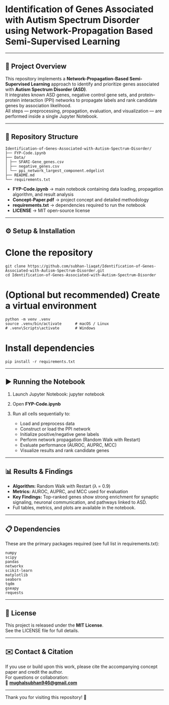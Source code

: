 # Identification of Genes Associated with Autism Spectrum Disorder using Network-Propagation Based Semi-Supervised Learning

---

## 🧠 Project Overview

This repository implements a **Network-Propagation-Based Semi-Supervised Learning** approach to identify and prioritize genes associated with **Autism Spectrum Disorder (ASD)**.  
It integrates known ASD genes, negative control gene sets, and protein–protein interaction (PPI) networks to propagate labels and rank candidate genes by association likelihood.  
All steps — preprocessing, propagation, evaluation, and visualization — are performed inside a single Jupyter Notebook.

---

## 📂 Repository Structure
```
Identification-of-Genes-Associated-with-Autism-Spectrum-Disorder/
├── FYP-Code.ipynb
├── Data/
│ ├── SFARI-Gene_genes.csv
│ ├── negative_genes.csv
│ └── ppi_network_largest_component.edgelist
├── README.md
└── requirements.txt
```
- **FYP-Code.ipynb** → main notebook containing data loading, propagation algorithm, and result analysis  
- **Concept-Paper.pdf** → project concept and detailed methodology  
- **requirements.txt** → dependencies required to run the notebook  
- **LICENSE** → MIT open-source license  

---

## ⚙️ Setup & Installation

# Clone the repository
```
git clone https://github.com/subhan-liaqat/Identification-of-Genes-Associated-with-Autism-Spectrum-Disorder.git
cd Identification-of-Genes-Associated-with-Autism-Spectrum-Disorder
```
# (Optional but recommended) Create a virtual environment
```
python -m venv .venv
source .venv/bin/activate      # macOS / Linux
# .venv\Scripts\activate       # Windows
```
# Install dependencies
```
pip install -r requirements.txt
```
---

## ▶️ Running the Notebook

1. Launch Jupyter Notebook:
   jupyter notebook

2. Open **FYP-Code.ipynb**  
3. Run all cells sequentially to:
   - Load and preprocess data  
   - Construct or load the PPI network  
   - Initialize positive/negative gene labels  
   - Perform network propagation (Random Walk with Restart)  
   - Evaluate performance (AUROC, AUPRC, MCC)  
   - Visualize results and rank candidate genes  

---

## 📊 Results & Findings

- **Algorithm:** Random Walk with Restart (λ = 0.9)  
- **Metrics:** AUROC, AUPRC, and MCC used for evaluation  
- **Key Findings:** Top-ranked genes show strong enrichment for synaptic signaling, neuronal communication, and pathways linked to ASD.  
- Full tables, metrics, and plots are available in the notebook.

---

## 📋 Dependencies

These are the primary packages required (see full list in requirements.txt):
```
numpy  
scipy  
pandas  
networkx  
scikit-learn  
matplotlib  
seaborn  
tqdm  
gseapy  
requests  
```
---

## 📄 License

This project is released under the **MIT License**.  
See the LICENSE file for full details.

---

## ✉️ Contact & Citation

If you use or build upon this work, please cite the accompanying concept paper and credit the author.  
For questions or collaboration:  
📧 **mughalsubhan946@gmail.com**

---

Thank you for visiting this repository! 🌱
